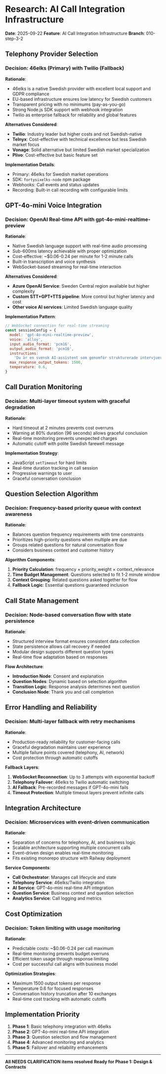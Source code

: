 # Research: AI Call Integration Infrastructure

**Date**: 2025-09-22 **Feature**: AI Call Integration Infrastructure **Branch**:
010-step-3-2

## Telephony Provider Selection

### Decision: 46elks (Primary) with Twilio (Fallback)

**Rationale**:

- 46elks is a native Swedish provider with excellent local support and GDPR
  compliance
- EU-based infrastructure ensures low latency for Swedish customers
- Transparent pricing with no minimums (pay-as-you-go)
- Strong Node.js SDK support with webhook integration
- Twilio as enterprise fallback for reliability and global features

**Alternatives Considered**:

- **Twilio**: Industry leader but higher costs and not Swedish-native
- **Telnyx**: Cost-effective with technical excellence but less Swedish market
  focus
- **Vonage**: Solid alternative but limited Swedish market specialization
- **Plivo**: Cost-effective but basic feature set

**Implementation Details**:

- Primary: 46elks for Swedish market operations
- SDK: `fortysixelks-node` npm package
- Webhooks: Call events and status updates
- Recording: Built-in call recording with configurable limits

## GPT-4o-mini Voice Integration

### Decision: OpenAI Real-time API with gpt-4o-mini-realtime-preview

**Rationale**:

- Native Swedish language support with real-time audio processing
- Sub-600ms latency achievable with proper optimization
- Cost-effective: ~$0.06-0.24 per minute for 1-2 minute calls
- Built-in transcription and voice synthesis
- WebSocket-based streaming for real-time interaction

**Alternatives Considered**:

- **Azure OpenAI Service**: Sweden Central region available but higher
  complexity
- **Custom STT+GPT+TTS pipeline**: More control but higher latency and cost
- **Other voice AI services**: Limited Swedish language quality

**Implementation Pattern**:

```javascript
// WebSocket connection for real-time streaming
const sessionConfig = {
  model: 'gpt-4o-mini-realtime-preview',
  voice: 'alloy',
  input_audio_format: 'pcm16',
  output_audio_format: 'pcm16',
  instructions:
    'Du är en svensk AI-assistent som genomför strukturerade intervjuer.',
  max_response_output_tokens: 1500,
  temperature: 0.6,
}
```

## Call Duration Monitoring

### Decision: Multi-layer timeout system with graceful degradation

**Rationale**:

- Hard timeout at 2 minutes prevents cost overruns
- Warning at 80% duration (96 seconds) allows graceful conclusion
- Real-time monitoring prevents unexpected charges
- Automatic cutoff with polite Swedish farewell message

**Implementation Strategy**:

- JavaScript `setTimeout` for hard limits
- Real-time duration tracking in call session
- Progressive warnings to user
- Graceful conversation conclusion

## Question Selection Algorithm

### Decision: Frequency-based priority queue with context awareness

**Rationale**:

- Balances question frequency requirements with time constraints
- Prioritizes high-priority questions when multiple are due
- Groups related questions for natural conversation flow
- Considers business context and customer history

**Algorithm Components**:

1. **Priority Calculation**: frequency × priority_weight × context_relevance
2. **Time Budget Management**: Questions selected to fit 1-2 minute window
3. **Context Grouping**: Related questions asked together for flow
4. **Fallback Logic**: Essential questions guaranteed inclusion

## Call State Management

### Decision: Node-based conversation flow with state persistence

**Rationale**:

- Structured interview format ensures consistent data collection
- State persistence allows call recovery if needed
- Modular design supports different question types
- Real-time flow adaptation based on responses

**Flow Architecture**:

- **Introduction Node**: Consent and explanation
- **Question Nodes**: Dynamic based on selection algorithm
- **Transition Logic**: Response analysis determines next question
- **Conclusion Node**: Thank you and call completion

## Error Handling and Reliability

### Decision: Multi-layer fallback with retry mechanisms

**Rationale**:

- Production-ready reliability for customer-facing calls
- Graceful degradation maintains user experience
- Multiple failure points covered (telephony, AI, network)
- Cost protection through automatic cutoffs

**Fallback Layers**:

1. **WebSocket Reconnection**: Up to 3 attempts with exponential backoff
2. **Telephony Failover**: 46elks to Twilio automatic switching
3. **AI Fallback**: Pre-recorded messages if GPT-4o-mini fails
4. **Timeout Protection**: Multiple timeout layers prevent infinite calls

## Integration Architecture

### Decision: Microservices with event-driven communication

**Rationale**:

- Separation of concerns for telephony, AI, and business logic
- Scalable architecture supporting multiple concurrent calls
- Event-driven design enables real-time monitoring
- Fits existing monorepo structure with Railway deployment

**Service Components**:

- **Call Orchestrator**: Manages call lifecycle and state
- **Telephony Service**: 46elks/Twilio integration
- **AI Service**: GPT-4o-mini real-time API integration
- **Question Service**: Business context and question selection
- **Analytics Service**: Call logging and metrics

## Cost Optimization

### Decision: Token limiting with usage monitoring

**Rationale**:

- Predictable costs: ~$0.06-0.24 per call maximum
- Real-time monitoring prevents budget overruns
- Efficient token usage through response limiting
- Cost per successful call aligns with business model

**Optimization Strategies**:

- Maximum 1500 output tokens per response
- Temperature 0.6 for focused responses
- Conversation history truncation after 10 exchanges
- Real-time cost tracking with automatic cutoffs

## Implementation Priority

1. **Phase 1**: Basic telephony integration with 46elks
2. **Phase 2**: GPT-4o-mini real-time API integration
3. **Phase 3**: Question selection and flow management
4. **Phase 4**: Advanced monitoring and analytics
5. **Phase 5**: Failover and reliability enhancements

---

**All NEEDS CLARIFICATION items resolved** **Ready for Phase 1: Design &
Contracts**
